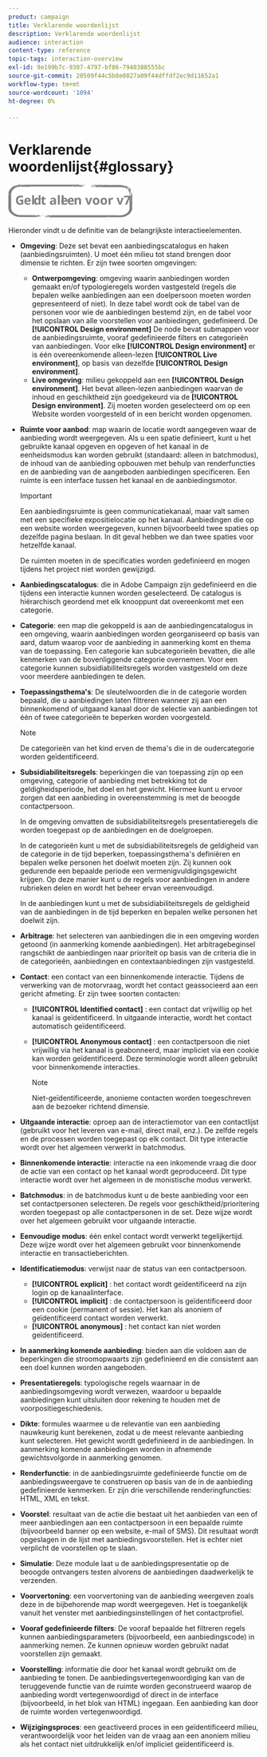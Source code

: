 ```yaml
---
product: campaign
title: Verklarende woordenlijst
description: Verklarende woordenlijst
audience: interaction
content-type: reference
topic-tags: interaction-overview
exl-id: 9e199b7c-9307-4797-bf86-7940388555bc
source-git-commit: 20509f44c5b8e0827a09f44dffdf2ec9d11652a1
workflow-type: tm+mt
source-wordcount: '1094'
ht-degree: 0%

---
```


# Verklarende woordenlijst{#glossary}

![](../../assets/v7-only.svg)

Hieronder vindt u de definitie van de belangrijkste interactieelementen.

* **Omgeving**: Deze set bevat een aanbiedingscatalogus en haken (aanbiedingsruimten). U moet één milieu tot stand brengen door dimensie te richten. Er zijn twee soorten omgevingen:

   * **Ontwerpomgeving**: omgeving waarin aanbiedingen worden gemaakt en/of typologieregels worden vastgesteld (regels die bepalen welke aanbiedingen aan een doelpersoon moeten worden gepresenteerd of niet). In deze tabel wordt ook de tabel van de personen voor wie de aanbiedingen bestemd zijn, en de tabel voor het opslaan van alle voorstellen voor aanbiedingen, gedefinieerd. De **[!UICONTROL Design environment]** De node bevat submappen voor de aanbiedingsruimte, vooraf gedefinieerde filters en categorieën van aanbiedingen. Voor elke **[!UICONTROL Design environment]** er is één overeenkomende alleen-lezen **[!UICONTROL Live environment]**, op basis van dezelfde **[!UICONTROL Design environment]**.
   * **Live omgeving**: milieu gekoppeld aan een **[!UICONTROL Design environment]**. Het bevat alleen-lezen aanbiedingen waarvan de inhoud en geschiktheid zijn goedgekeurd via de **[!UICONTROL Design environment]**. Zij moeten worden geselecteerd om op een Website worden voorgesteld of in een bericht worden opgenomen.

* **Ruimte voor aanbod**: map waarin de locatie wordt aangegeven waar de aanbieding wordt weergegeven. Als u een spatie definieert, kunt u het gebruikte kanaal opgeven en opgeven of het kanaal in de eenheidsmodus kan worden gebruikt (standaard: alleen in batchmodus), de inhoud van de aanbieding opbouwen met behulp van renderfuncties en de aanbieding van de aangeboden aanbiedingen specificeren. Een ruimte is een interface tussen het kanaal en de aanbiedingsmotor.

   >[!IMPORTANT]
   >
   >Een aanbiedingsruimte is geen communicatiekanaal, maar valt samen met een specifieke expositielocatie op het kanaal. Aanbiedingen die op een website worden weergegeven, kunnen bijvoorbeeld twee spaties op dezelfde pagina beslaan. In dit geval hebben we dan twee spaties voor hetzelfde kanaal.
   >
   >De ruimten moeten in de specificaties worden gedefinieerd en mogen tijdens het project niet worden gewijzigd.

* **Aanbiedingscatalogus**: die in Adobe Campaign zijn gedefinieerd en die tijdens een interactie kunnen worden geselecteerd. De catalogus is hiërarchisch geordend met elk knooppunt dat overeenkomt met een categorie.
* **Categorie**: een map die gekoppeld is aan de aanbiedingencatalogus in een omgeving, waarin aanbiedingen worden georganiseerd op basis van aard, datum waarop voor de aanbieding in aanmerking komt en thema van de toepassing. Een categorie kan subcategorieën bevatten, die alle kenmerken van de bovenliggende categorie overnemen. Voor een categorie kunnen subsidiabiliteitsregels worden vastgesteld om deze voor meerdere aanbiedingen te delen.
* **Toepassingsthema&#39;s**: De sleutelwoorden die in de categorie worden bepaald, die u aanbiedingen laten filtreren wanneer zij aan een binnenkomend of uitgaand kanaal door de selectie van aanbiedingen tot één of twee categorieën te beperken worden voorgesteld.

   >[!NOTE]
   >
   >De categorieën van het kind erven de thema&#39;s die in de oudercategorie worden geïdentificeerd.

* **Subsidiabiliteitsregels**: beperkingen die van toepassing zijn op een omgeving, categorie of aanbieding met betrekking tot de geldigheidsperiode, het doel en het gewicht. Hiermee kunt u ervoor zorgen dat een aanbieding in overeenstemming is met de beoogde contactpersoon.

   In de omgeving omvatten de subsidiabiliteitsregels presentatieregels die worden toegepast op de aanbiedingen en de doelgroepen.

   In de categorieën kunt u met de subsidiabiliteitsregels de geldigheid van de categorie in de tijd beperken, toepassingsthema&#39;s definiëren en bepalen welke personen het doelwit moeten zijn. Zij kunnen ook gedurende een bepaalde periode een vermenigvuldigingsgewicht krijgen. Op deze manier kunt u de regels voor aanbiedingen in andere rubrieken delen en wordt het beheer ervan vereenvoudigd.

   In de aanbiedingen kunt u met de subsidiabiliteitsregels de geldigheid van de aanbiedingen in de tijd beperken en bepalen welke personen het doelwit zijn.

* **Arbitrage**: het selecteren van aanbiedingen die in een omgeving worden getoond (in aanmerking komende aanbiedingen). Het arbitragebeginsel rangschikt de aanbiedingen naar prioriteit op basis van de criteria die in de categorieën, aanbiedingen en contextaanbiedingen zijn vastgesteld.
* **Contact**: een contact van een binnenkomende interactie. Tijdens de verwerking van de motorvraag, wordt het contact geassocieerd aan een gericht afmeting. Er zijn twee soorten contacten:

   * **[!UICONTROL Identified contact]** : een contact dat vrijwillig op het kanaal is geïdentificeerd. In uitgaande interactie, wordt het contact automatisch geïdentificeerd.
   * **[!UICONTROL Anonymous contact]** : een contactpersoon die niet vrijwillig via het kanaal is geabonneerd, maar impliciet via een cookie kan worden geïdentificeerd. Deze terminologie wordt alleen gebruikt voor binnenkomende interacties.

      >[!NOTE]
      >
      >Niet-geïdentificeerde, anonieme contacten worden toegeschreven aan de bezoeker richtend dimensie.

* **Uitgaande interactie**: oproep aan de interactiemotor van een contactlijst (gebruikt voor het leveren van e-mail, direct mail, enz.). De zelfde regels en de processen worden toegepast op elk contact. Dit type interactie wordt over het algemeen verwerkt in batchmodus.
* **Binnenkomende interactie**: interactie na een inkomende vraag die door de actie van een contact op het kanaal wordt geproduceerd. Dit type interactie wordt over het algemeen in de monistische modus verwerkt.
* **Batchmodus**: in de batchmodus kunt u de beste aanbieding voor een set contactpersonen selecteren. De regels voor geschiktheid/prioritering worden toegepast op alle contactpersonen in de set. Deze wijze wordt over het algemeen gebruikt voor uitgaande interactie.
* **Eenvoudige modus**: één enkel contact wordt verwerkt tegelijkertijd. Deze wijze wordt over het algemeen gebruikt voor binnenkomende interactie en transactieberichten.
* **Identificatiemodus**: verwijst naar de status van een contactpersoon.

   * **[!UICONTROL explicit]** : het contact wordt geïdentificeerd na zijn login op de kanaalinterface.
   * **[!UICONTROL implicit]** : de contactpersoon is geïdentificeerd door een cookie (permanent of sessie). Het kan als anoniem of geïdentificeerd contact worden verwerkt.
   * **[!UICONTROL anonymous]** : het contact kan niet worden geïdentificeerd.

* **In aanmerking komende aanbieding**: bieden aan die voldoen aan de beperkingen die stroomopwaarts zijn gedefinieerd en die consistent aan een doel kunnen worden aangeboden.
* **Presentatieregels**: typologische regels waarnaar in de aanbiedingsomgeving wordt verwezen, waardoor u bepaalde aanbiedingen kunt uitsluiten door rekening te houden met de voorpositiegeschiedenis.
* **Dikte**: formules waarmee u de relevantie van een aanbieding nauwkeurig kunt berekenen, zodat u de meest relevante aanbieding kunt selecteren. Het gewicht wordt gedefinieerd in de aanbiedingen. In aanmerking komende aanbiedingen worden in afnemende gewichtsvolgorde in aanmerking genomen.
* **Renderfunctie**: in de aanbiedingsruimte gedefinieerde functie om de aanbiedingsweergave te construeren op basis van de in de aanbieding gedefinieerde kenmerken. Er zijn drie verschillende renderingfuncties: HTML, XML en tekst.
* **Voorstel**: resultaat van de actie die bestaat uit het aanbieden van een of meer aanbiedingen aan een contactpersoon in een bepaalde ruimte (bijvoorbeeld banner op een website, e-mail of SMS). Dit resultaat wordt opgeslagen in de lijst met aanbiedingsvoorstellen. Het is echter niet verplicht de voorstellen op te slaan.
* **Simulatie**: Deze module laat u de aanbiedingspresentatie op de beoogde ontvangers testen alvorens de aanbiedingen daadwerkelijk te verzenden.
* **Voorvertoning**: een voorvertoning van de aanbieding weergeven zoals deze in de bijbehorende map wordt weergegeven. Het is toegankelijk vanuit het venster met aanbiedingsinstellingen of het contactprofiel.
* **Vooraf gedefinieerde filters**: De vooraf bepaalde het filtreren regels kunnen aanbiedingsparameters (bijvoorbeeld, een aanbiedingscode) in aanmerking nemen. Ze kunnen opnieuw worden gebruikt nadat voorstellen zijn gemaakt.
* **Voorstelling**: informatie die door het kanaal wordt gebruikt om de aanbieding te tonen. De aanbiedingsvertegenwoordiging kan van de teruggevende functie van de ruimte worden geconstrueerd waarop de aanbieding wordt vertegenwoordigd of direct in de interface (bijvoorbeeld, in het blok van HTML) ingegaan. Een aanbieding kan door de ruimte worden vertegenwoordigd.
* **Wijzigingsproces**: een geactiveerd proces in een geïdentificeerd milieu, verantwoordelijk voor het leiden van de vraag aan een anoniem milieu als het contact niet uitdrukkelijk en/of impliciet geïdentificeerd is.
